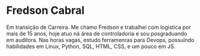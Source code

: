 # Fredson Cabral

Em transição de Carreira.
Me chamo Fredson e trabalhei com logística por mais de 15 anos, hoje atuo ná área de controladoria e sou posgraduando em auditora.
Nas horas vagas, estudo ferramenras para Devops, possuíndo habilidades em Linux, Python, SQL, HTML, CSS, e um pouco em JS.
